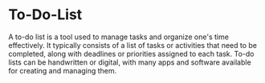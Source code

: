 # To-Do-List
A to-do list is a tool used to manage tasks and organize one's time effectively. It typically consists of a list of tasks or activities that need to be completed, along with deadlines or priorities assigned to each task. To-do lists can be handwritten or digital, with many apps and software available for creating and managing them.
